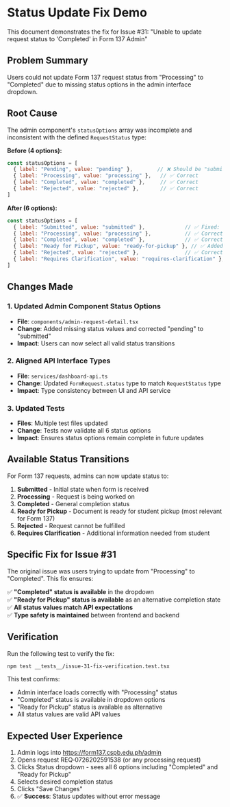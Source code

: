 # Status Update Fix Demo

This document demonstrates the fix for Issue #31: "Unable to update request status to 'Completed' in Form 137 Admin"

## Problem Summary
Users could not update Form 137 request status from "Processing" to "Completed" due to missing status options in the admin interface dropdown.

## Root Cause
The admin component's `statusOptions` array was incomplete and inconsistent with the defined `RequestStatus` type:

**Before (4 options):**
```javascript
const statusOptions = [
  { label: "Pending", value: "pending" },        // ❌ Should be "submitted"
  { label: "Processing", value: "processing" },   // ✅ Correct
  { label: "Completed", value: "completed" },     // ✅ Correct  
  { label: "Rejected", value: "rejected" },       // ✅ Correct
]
```

**After (6 options):**
```javascript
const statusOptions = [
  { label: "Submitted", value: "submitted" },             // ✅ Fixed: was "pending"
  { label: "Processing", value: "processing" },           // ✅ Correct
  { label: "Completed", value: "completed" },             // ✅ Correct
  { label: "Ready for Pickup", value: "ready-for-pickup" }, // ✅ Added: for document pickup
  { label: "Rejected", value: "rejected" },               // ✅ Correct
  { label: "Requires Clarification", value: "requires-clarification" }, // ✅ Added: for form issues
]
```

## Changes Made

### 1. Updated Admin Component Status Options
- **File**: `components/admin-request-detail.tsx`
- **Change**: Added missing status values and corrected "pending" to "submitted"
- **Impact**: Users can now select all valid status transitions

### 2. Aligned API Interface Types
- **File**: `services/dashboard-api.ts` 
- **Change**: Updated `FormRequest.status` type to match `RequestStatus` type
- **Impact**: Type consistency between UI and API service

### 3. Updated Tests
- **Files**: Multiple test files updated
- **Change**: Tests now validate all 6 status options
- **Impact**: Ensures status options remain complete in future updates

## Available Status Transitions

For Form 137 requests, admins can now update status to:

1. **Submitted** - Initial state when form is received
2. **Processing** - Request is being worked on
3. **Completed** - General completion status
4. **Ready for Pickup** - Document is ready for student pickup (most relevant for Form 137)
5. **Rejected** - Request cannot be fulfilled
6. **Requires Clarification** - Additional information needed from student

## Specific Fix for Issue #31

The original issue was users trying to update from "Processing" to "Completed". This fix ensures:

✅ **"Completed" status is available** in the dropdown  
✅ **"Ready for Pickup" status is available** as an alternative completion state  
✅ **All status values match API expectations**  
✅ **Type safety is maintained** between frontend and backend  

## Verification

Run the following test to verify the fix:
```bash
npm test __tests__/issue-31-fix-verification.test.tsx
```

This test confirms:
- Admin interface loads correctly with "Processing" status
- "Completed" status is available in dropdown options  
- "Ready for Pickup" status is available as alternative
- All status values are valid API values

## Expected User Experience

1. Admin logs into https://form137.cspb.edu.ph/admin
2. Opens request REQ‑0726202591538 (or any processing request)
3. Clicks Status dropdown - sees all 6 options including "Completed" and "Ready for Pickup"
4. Selects desired completion status
5. Clicks "Save Changes" 
6. ✅ **Success**: Status updates without error message